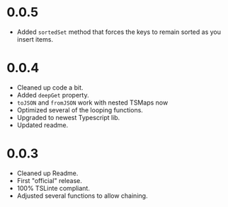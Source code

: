 # 0.0.5
- Added `sortedSet` method that forces the keys to remain sorted as you insert items.

# 0.0.4
- Cleaned up code a bit.
- Added `deepGet` property.
- `toJSON` and `fromJSON` work with nested TSMaps now
- Optimized several of the looping functions.
- Upgraded to newest Typescript lib.
- Updated readme.

# 0.0.3
- Cleaned up Readme.
- First "official" release.
- 100% TSLinte compliant.
- Adjusted several functions to allow chaining.